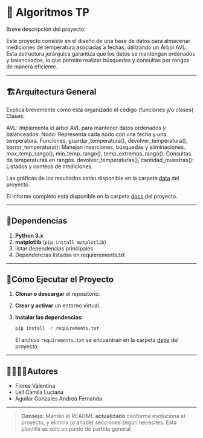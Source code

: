 # 🐍 Algoritmos TP

Breve descripción del proyecto:

Este proyecto consiste en el diseño de una base de datos para almacenar mediciones de temperatura asociadas a fechas, utilizando un Árbol AVL. Esta estructura jerárquica garantiza que los datos se mantengan ordenados y balanceados, lo que permite realizar búsquedas y consultas por rangos de manera eficiente.

---
## 🏗Arquitectura General

Explica brevemente cómo está organizado el código (funciones y/o clases)
Clases:

AVL: Implementa el árbol AVL para mantener datos ordenados y balanceados.
Nodo: Representa cada nodo con una fecha y una temperatura.
Funciones:
guardar_temperatura(), devolver_temperatura(), borrar_temperatura(): Manejan inserciones, búsquedas y eliminaciones.
max_temp_rango(), min_temp_rango(), temp_extremos_rango(): Consultas de temperaturas en rangos.
devolver_temperaturas(), cantidad_muestras(): Listados y conteos de mediciones.

Las gráficas de los resultados están disponible en la carpeta [data](./data) del proyecto.

El informe completo está disponible en la carpeta [docs](./docs) del proyecto.

---
## 📑Dependencias

1. **Python 3.x**
2. **matplotlib** (`pip install matplotlib`)
3. listar dependencias principales
4. Dependencias listadas en requierements.txt

---
## 🚀Cómo Ejecutar el Proyecto
1. **Clonar o descargar** el repositorio.

2. **Crear y activar** un entorno virtual.

3. **Instalar las dependencias**:
   ```bash
   pip install -r requirements.txt
   ```
   El archivo `requirements.txt` se encuentran en la carpeta [deps](./deps) del proyecto.

---
## 🙎‍♀️🙎‍♂️Autores

- Flores Valentina
- Lell Camila Luciana
- Aguilar Gonzales Andrea Fernanda


---

> **Consejo**: Mantén el README **actualizado** conforme evoluciona el proyecto, y elimina (o añade) secciones según necesites. Esta plantilla es sólo un punto de partida general.
